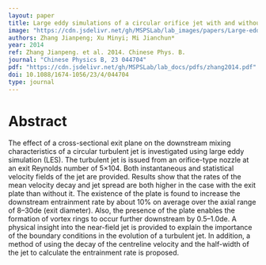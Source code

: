 ```yaml
---
layout: paper
title: Large eddy simulations of a circular orifice jet with and without a cross-sectional exit plate
image: "https://cdn.jsdelivr.net/gh/MSPSLab/lab_images/papers/Large-eddy-simulations-of.png"
authors: Zhang Jianpeng; Xu Minyi; Mi Jianchun*
year: 2014
ref: Zhang Jianpeng. et al. 2014. Chinese Phys. B.
journal: "Chinese Physics B, 23 044704"
pdf: "https://cdn.jsdelivr.net/gh/MSPSLab/lab_docs/pdfs/zhang2014.pdf"
doi: 10.1088/1674-1056/23/4/044704
type: journal
---
```


# Abstract

The effect of a cross-sectional exit plane on the downstream mixing characteristics of a circular turbulent jet is investigated using large eddy simulation (LES). The turbulent jet is issued from an orifice-type nozzle at an exit Reynolds number of 5×104. Both instantaneous and statistical velocity fields of the jet are provided. Results show that the rates of the mean velocity decay and jet spread are both higher in the case with the exit plate than without it. The existence of the plate is found to increase the downstream entrainment rate by about 10% on average over the axial range of 8–30de (exit diameter). Also, the presence of the plate enables the formation of vortex rings to occur further downstream by 0.5–1.0de. A physical insight into the near-field jet is provided to explain the importance of the boundary conditions in the evolution of a turbulent jet. In addition, a method of using the decay of the centreline velocity and the half-width of the jet to calculate the entrainment rate is proposed.

